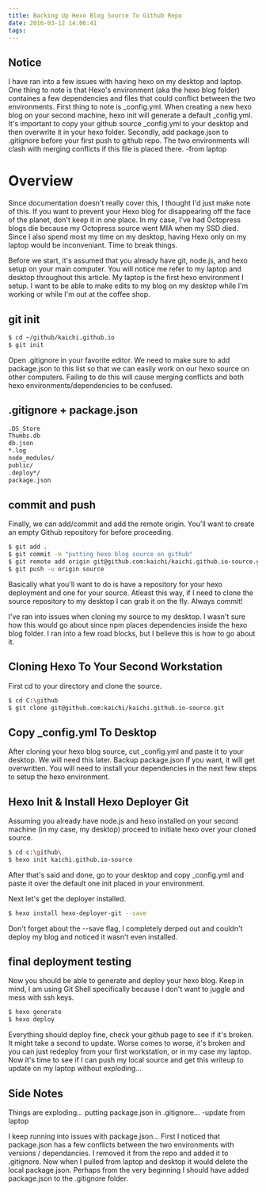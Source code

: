```yaml
---
title: Backing Up Hexo Blog Source To Github Repo
date: 2016-03-12 14:06:41
tags:
---
```


## Notice
I have ran into a few issues with having hexo on my desktop and laptop. One thing to note is that Hexo's environment (aka the hexo blog folder) containes a few dependencies and files that could conflict between the two environments. First thing to note is _config.yml. When creating a new hexo blog on your second machine, hexo init will generate a default _config.yml. It's important to copy your github source _config.yml to your desktop and then overwrite it in your hexo folder. Secondly, add package.json to .gitignore before your first push to github repo. The two environments will clash with merging conflicts if this file is placed there. -from laptop

# Overview

Since documentation doesn't really cover this, I thought I'd just make note of this. If you want to prevent your Hexo blog for disappearing off the face of the planet, don't keep it in one place. In my case, I've had Octopress blogs die because my Octopress source went MIA when my SSD died. Since I also spend most my time on my desktop, having Hexo only on my laptop would be inconveniant. Time to break things.

Before we start, it's assumed that you already have git, node.js, and hexo setup on your main computer. You will notice me refer to my laptop and desktop throughout this article. My laptop is the first hexo environment I setup. I want to be able to make edits to my blog on my desktop while I'm working or while I'm out at the coffee shop.

## git init

``` bash
$ cd ~/github/kaichi.github.io
$ git init
```
Open .gitignore in your favorite editor. We need to make sure to add package.json to this list so that we can easily work on our hexo source on other computers. Failing to do this will cause merging conflicts and both hexo environments/dependencies to be confused.

## .gitignore + package.json

``` bash
.DS_Store
Thumbs.db
db.json
*.log
node_modules/
public/
.deploy*/
package.json
```
## commit and push
Finally, we can add/commit and add the remote origin. You'll want to create an empty Github repository for before proceeding.

``` bash
$ git add .
$ git commit -m "putting hexo blog source on github"
$ git remote add origin git@github.com:kaichi/kaichi.github.io-source.git
$ git push -u origin source

```

Basically what you'll want to do is have a repository for your hexo deployment and one for your source. Atleast this way, if I need to clone the source repository to my desktop I can grab it on the fly. Always commit!

I've ran into issues when cloning my source to my desktop. I wasn't sure how this would go about since npm places dependencies inside the hexo blog folder. I ran into a few road blocks, but I believe this is how to go about it.

## Cloning Hexo To Your Second Workstation

First cd to your directory and clone the source.

``` bash
$ cd C:\github
$ git clone git@github.com:kaichi/kaichi.github.io-source.git
```

## Copy _config.yml To Desktop

After cloning your hexo blog source, cut _config.yml and paste it to your desktop. We will need this later. Backup package.json if you want, it will get overwritten. You will need to install your dependencies in the next few steps to setup the hexo environment. 

## Hexo Init & Install Hexo Deployer Git

Assuming you already have node.js and hexo installed on your second machine (in my case, my desktop) proceed to initiate hexo over your cloned source.

``` bash
$ cd c:\github\
$ hexo init kaichi.github.io-source
```

After that's said and done, go to your desktop and copy _config.yml and paste it over the default one init placed in your environment.

Next let's get the deployer installed.

``` bash
$ hexo install hexo-deployer-git --save
```

Don't forget about the --save flag, I completely derped out and couldn't deploy my blog and noticed it wasn't even installed.

## final deployment testing

Now you should be able to generate and deploy your hexo blog. Keep in mind, I am using Git Shell specifically because I don't want to juggle and mess with ssh keys. 

``` bash
$ hexo generate
$ hexo deploy
```

Everything should deploy fine, check your github page to see if it's broken. It might take a second to update. Worse comes to worse, it's broken and you can just redeploy from your first workstation, or in my case my laptop. Now it's time to see if I can push my local source and get this writeup to update on my laptop without exploding...

## Side Notes

Things are exploding... putting package.json in .gitignore... -update from laptop

I keep running into issues with package.json... First I noticed that package.json has a few conflicts between the two environments with versions / dependancies. I removed it from the repo and added it to .gitignore. Now when I pulled from laptop and desktop it would delete the local package.json. Perhaps from the very beginning I should have added package.json to the .gitignore folder.